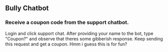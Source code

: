 ## Bully Chatbot 
### Receive a coupon code from the support chatbot.

Login and click support chat. After providing your name to the bot, type "Coupon?" and observe that theres some gibberish response. Keep sending this request and get a coupon. Hmm i guess this is for fun?

